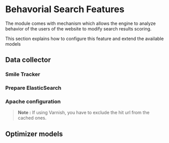 Behavorial Search Features
==========================

The module comes with mechanism which allows the engine to analyze behavior of the users of the website to modify search results scoring.

This section explains how to configure this feature and extend the available models

Data collector
--------------

### Smile Tracker

### Prepare ElasticSearch

### Apache configuration

> **Note :**
> If using Varnish, you have to exclude the hit url from the cached ones.


Optimizer models
----------------